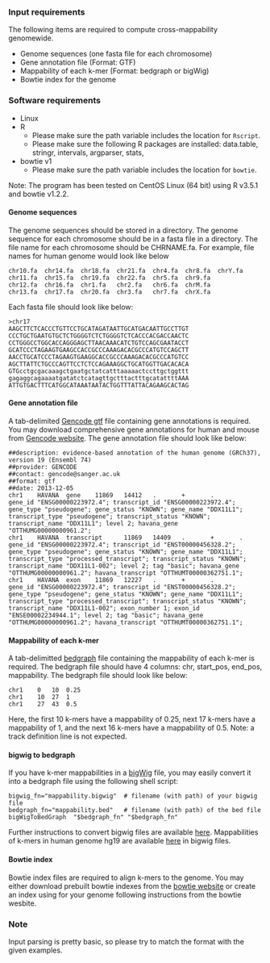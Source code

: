 ### Input requirements
The following items are required to compute cross-mappability genomewide.
- Genome sequences (one fasta file for each chromosome)
- Gene annotation file (Format: GTF)
- Mappability of each k-mer (Format: bedgraph or bigWig)
- Bowtie index for the genome

### Software requirements
- Linux
- R
  - Please make sure the path variable includes the location for `Rscript`.
  - Please make sure the following R packages are installed: data.table, stringr, intervals, argparser, stats, 
- bowtie v1
  - Please make sure the path variable includes the location for `bowtie`.

Note: The program has been tested on CentOS Linux (64 bit) using R v3.5.1 and bowtie v1.2.2.

#### Genome sequences
The genome sequences should be stored in a directory. The genome sequence for each chromosome should be in a fasta file in a directory. The file name for each chromosome should be CHRNAME.fa. For example, file names for human genome would look like below
```
chr10.fa  chr14.fa  chr18.fa  chr21.fa  chr4.fa  chr8.fa  chrY.fa
chr11.fa  chr15.fa  chr19.fa  chr22.fa  chr5.fa  chr9.fa
chr12.fa  chr16.fa  chr1.fa   chr2.fa   chr6.fa  chrM.fa
chr13.fa  chr17.fa  chr20.fa  chr3.fa   chr7.fa  chrX.fa
```
Each fasta file should look like below:
```
>chr17
AAGCTTCTCACCCTGTTCCTGCATAGATAATTGCATGACAATTGCCTTGT
CCCTGCTGAATGTGCTCTGGGGTCTCTGGGGTCTCACCCACGACCAACTC
CCTGGGCCTGGCACCAGGGAGCTTAACAAACATCTGTCCAGCGAATACCT
GCATCCCTAGAAGTGAAGCCACCGCCCAAAGACACGCCCATGTCCAGCTT
AACCTGCATCCCTAGAAGTGAAGGCACCGCCCAAAGACACGCCCATGTCC
AGCTTATTCTGCCCAGTTCCTCTCCAGAAAGGCTGCATGGTTGACACACA
GTGcctgcgacaaagctgaatgctatcatttaaaaactccttgctggttt
gagaggcagaaaatgatatctcatagttgctttactttgcatattttAAA
ATTGTGACTTTCATGGCATAAATAATACTGGTTTATTACAGAAGCACTAG
```

#### Gene annotation file
A tab-delimited [Gencode gtf](https://www.gencodegenes.org/pages/data_format.html) file containing gene annotations is required. You may download comprehensive gene annotations for human and mouse from [Gencode website](https://www.gencodegenes.org/). The gene annotation file should look like below:
```
##description: evidence-based annotation of the human genome (GRCh37), version 19 (Ensembl 74)
##provider: GENCODE
##contact: gencode@sanger.ac.uk
##format: gtf
##date: 2013-12-05
chr1    HAVANA  gene    11869   14412   .       +       .       gene_id "ENSG00000223972.4"; transcript_id "ENSG00000223972.4"; gene_type "pseudogene"; gene_status "KNOWN"; gene_name "DDX11L1"; transcript_type "pseudogene"; transcript_status "KNOWN"; transcript_name "DDX11L1"; level 2; havana_gene "OTTHUMG00000000961.2";
chr1    HAVANA  transcript      11869   14409   .       +       .       gene_id "ENSG00000223972.4"; transcript_id "ENST00000456328.2"; gene_type "pseudogene"; gene_status "KNOWN"; gene_name "DDX11L1"; transcript_type "processed_transcript"; transcript_status "KNOWN"; transcript_name "DDX11L1-002"; level 2; tag "basic"; havana_gene "OTTHUMG00000000961.2"; havana_transcript "OTTHUMT00000362751.1";
chr1    HAVANA  exon    11869   12227   .       +       .       gene_id "ENSG00000223972.4"; transcript_id "ENST00000456328.2"; gene_type "pseudogene"; gene_status "KNOWN"; gene_name "DDX11L1"; transcript_type "processed_transcript"; transcript_status "KNOWN"; transcript_name "DDX11L1-002"; exon_number 1; exon_id "ENSE00002234944.1"; level 2; tag "basic"; havana_gene "OTTHUMG00000000961.2"; havana_transcript "OTTHUMT00000362751.1";
```

#### Mappability of each k-mer
A tab-delimitted [bedgraph](http://genome.ucsc.edu/goldenPath/help/bedgraph.html) file containing the mappability of each k-mer is required. The bedgraph file should have 4 columns: chr, start_pos, end_pos, mappability. The bedgraph file should look like below:
```
chr1	0	10	0.25
chr1	10	27	1
chr1	27	43	0.5
```
Here, the first 10 k-mers have a mappability of 0.25, next 17 k-mers have a mappability of 1, and the next 16 k-mers have a mappability of 0.5. Note: a track definition line is not expected.

#### bigwig to bedgraph
If you have k-mer mappabilities in a [bigWig](https://genome.ucsc.edu/goldenpath/help/bigWig.html) file, you may easily convert it into a bedgraph file using the following shell script:
```
bigwig_fn="mappability.bigwig"  # filename (with path) of your bigwig file
bedgraph_fn="mappability.bed"   # filename (with path) of the bed file
bigWigToBedGraph  "$bedgraph_fn" "$bedgraph_fn"
```
Further instructions to convert bigwig files are available [here](https://genome.ucsc.edu/goldenpath/help/bigWig.html). Mappabilities of k-mers in human genome hg19 are available [here](http://bit.ly/hg19_mappability) in bigwig files.


#### Bowtie index
Bowtie index files are required to align k-mers to the genome. You may either download prebuilt bowtie indexes from the [bowtie website](http://bowtie-bio.sourceforge.net/index.shtml) or create an index using for your genome following instructions from the bowtie wesbite.

### Note
Input parsing is pretty basic, so please try to match the format with the given examples.
